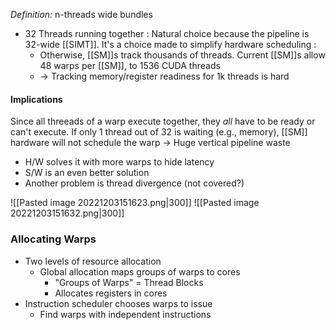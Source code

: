 *Definition:* n-threads wide bundles
- 32 Threads running together : Natural choice because the pipeline is 32-wide [[SIMT]]. It's a choice made to simplify hardware scheduling :
	- Otherwise, [[SM]]s track thousands of threads. Current [[SM]]s allow 48 warps per [[SM]], to 1536 CUDA threads
	- -> Tracking memory/register readiness for 1k threads is hard

#### Implications
Since all threeads of a warp execute together, they *all* have to be ready or can't execute. If only 1 thread out of 32 is waiting (e.g., memory), [[SM]] hardware will not schedule the warp
-> Huge vertical pipeline waste

- H/W solves it with more warps to hide latency
- S/W is an even better solution
- Another problem is thread divergence (not covered?)

![[Pasted image 20221203151623.png|300]]
![[Pasted image 20221203151632.png|300]]

### Allocating Warps
- Two levels of resource allocation
	- Global allocation maps groups of warps to cores
		- "Groups of Warps" = Thread Blocks
		- Allocates registers in cores
- Instruction scheduler chooses warps to issue
	- Find warps with independent instructions
